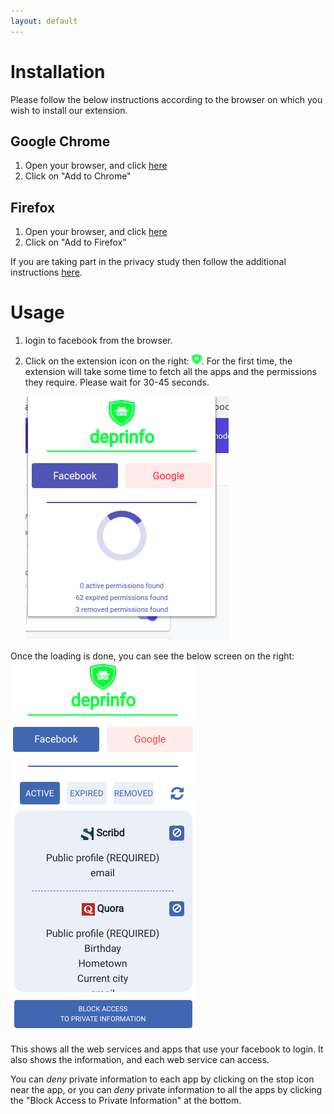 ```yaml
---
layout: default
---
```

# [](#install)Installation
Please follow the below instructions according to the browser on which you wish to install our extension.

## [](#gchrome)Google Chrome
 1. Open your browser, and click [here](https://chrome.google.com/webstore/detail/deprinfo/giofcecoogamkiogimailkdephhkabfd)
 2. Click on "Add to Chrome"



## [](#firefox)Firefox
 1. Open your browser, and click [here](https://addons.mozilla.org/firefox/addon/deprinfo/)
 2. Click on "Add to Firefox"

If you are taking part in the privacy study then follow the additional instructions [here](./studyinstructions.md).

# [](#usage)Usage
 1. login to facebook from the browser.
 2. Click on the extension icon on the right: <img src="/assets/images/16.png" 
            class='hidden-xs hidden-sm'/>. For the first time, the extension will take some time to fetch all the apps and the permissions they require. Please wait for 30-45 seconds.
   
     <img src="/assets/images/waiting.png" 
            class='hidden-xs hidden-sm' style='vertical-align: center; ' />
            
   Once the loading is done, you can see the below screen on the right:
   <img src="/assets/images/screenshot.png" 
            class='hidden-xs hidden-sm' style='vertical-align: center; ' />
            
   This shows all the web services and apps that use your facebook to login. It also shows the information, and each web service can access. 
   
   You can _deny_ private information to each app by clicking on the stop icon near the app, or you can _deny_ private information to all the apps by clicking the "Block Access to Private Information" at the bottom.
 
